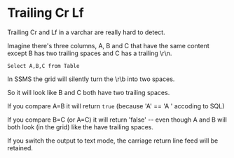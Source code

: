 # Trailing Cr Lf

Trailing Cr and Lf in a varchar are really hard to detect.


Imagine there's three columns, A, B and C that have the same content except B has two trailing spaces and C has a trailing \r\n.

    Select A,B,C from Table


In SSMS the grid will silently turn the \r\b into two spaces. 

So it will look like B and C both have two trailing spaces.


If you compare A=B it will return `true` (because 'A' == 'A  ' accoding to SQL)

If you compare B=C (or A=C) it will return 'false' -- even though A and B will both look (in the grid) like the have trailing spaces.

If you switch the output to text mode, the carriage return line feed will be retained.




